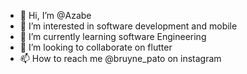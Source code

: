 - 👋 Hi, I’m @Azabe
- 👀 I’m interested in software development and mobile
- 🌱 I’m currently learning software Engineering 
- 💞️ I’m looking to collaborate on flutter 
- 📫 How to reach me @bruyne_pato on instagram

<!---
Azabe/Azabe is a ✨ special ✨ repository because its `README.md` (this file) appears on your GitHub profile.
You can click the Preview link to take a look at your changes.
--->
